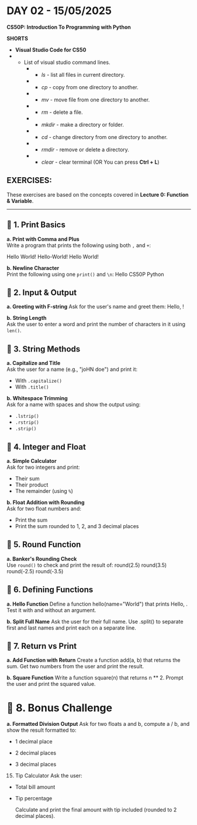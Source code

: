 # **DAY 02 - 15/05/2025**

**CS50P: Introduction To Programming with Python**

**SHORTS**
- **Visual Studio Code for CS50**
- * List of visual studio command lines.
    - * *ls* - list all files in current directory.
    - * *cp* - copy from one directory to another.
    - * *mv* - move file from one directory to another.
    - * *rm* - delete a file.
    - * *mkdir* - make a directory or folder.
    - * *cd* - change directory from one directory to another.
    - * *rmdir* - remove or delete a directory.
    - * *clear* - clear terminal (OR You can press **Ctrl + L**)


## EXERCISES:
These exercises are based on the concepts covered in **Lecture 0: Function & Variable**.

---

## 🔹 1. Print Basics
**a. Print with Comma and Plus**  
Write a program that prints the following using both `,` and `+`:

Hello World!
Hello-World!
Hello World!

**b. Newline Character**  
Print the following using one `print()` and `\n`:
Hello
CS50P
Python

## 🔹 2. Input & Output
**a. Greeting with F-string**
Ask for the user's name and greet them:
Hello, <name>!

**b. String Length**  
Ask the user to enter a word and print the number of characters in it using `len()`.

## 🔹 3. String Methods
**a. Capitalize and Title**  
Ask the user for a name (e.g., "joHN doe") and print it:
- With `.capitalize()`
- With `.title()`

**b. Whitespace Trimming**  
Ask for a name with spaces and show the output using:
- `.lstrip()`
- `.rstrip()`
- `.strip()`

## 🔹 4. Integer and Float
**a. Simple Calculator**  
Ask for two integers and print:
- Their sum
- Their product
- The remainder (using `%`)

**b. Float Addition with Rounding**  
Ask for two float numbers and:
- Print the sum
- Print the sum rounded to 1, 2, and 3 decimal places

## 🔹 5. Round Function

**a. Banker's Rounding Check**  
Use `round()` to check and print the result of:
round(2.5)
round(3.5)
round(-2.5)
round(-3.5)

## 🔹 6. Defining Functions
**a. Hello Function**
Define a function hello(name="World") that prints Hello, <name>.
Test it with and without an argument.

**b. Split Full Name**
Ask the user for their full name. Use .split() to separate first and last names and print each on a separate line.

## 🔹 7. Return vs Print
**a. Add Function with Return**
Create a function add(a, b) that returns the sum.
Get two numbers from the user and print the result.

**b. Square Function**
Write a function square(n) that returns n ** 2.
Prompt the user and print the squared value.

# 🔹 8. Bonus Challenge
**a. Formatted Division Output**
Ask for two floats a and b, compute a / b, and show the result formatted to:

 - 1 decimal place

 - 2 decimal places

 - 3 decimal places

15. Tip Calculator
Ask the user:

 - Total bill amount

 - Tip percentage

    Calculate and print the final amount with tip included (rounded to 2 decimal places).